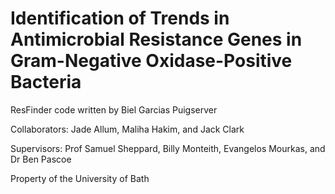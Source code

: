 # Identification of Trends in Antimicrobial Resistance Genes in Gram-Negative Oxidase-Positive Bacteria

ResFinder code written by Biel Garcias Puigserver

Collaborators: Jade Allum, Maliha Hakim, and Jack Clark

Supervisors: Prof Samuel Sheppard, Billy Monteith, Evangelos Mourkas, and Dr Ben Pascoe

Property of the University of Bath
